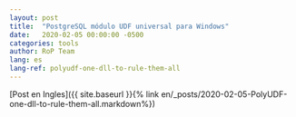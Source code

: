 ```yaml
---
layout: post
title:  "PostgreSQL módulo UDF universal para Windows"
date:   2020-02-05 00:00:00 -0500
categories: tools
author: RoP Team
lang: es
lang-ref: polyudf-one-dll-to-rule-them-all
---
```


[Post en Ingles]({{ site.baseurl }}{% link en/_posts/2020-02-05-PolyUDF-one-dll-to-rule-them-all.markdown%})